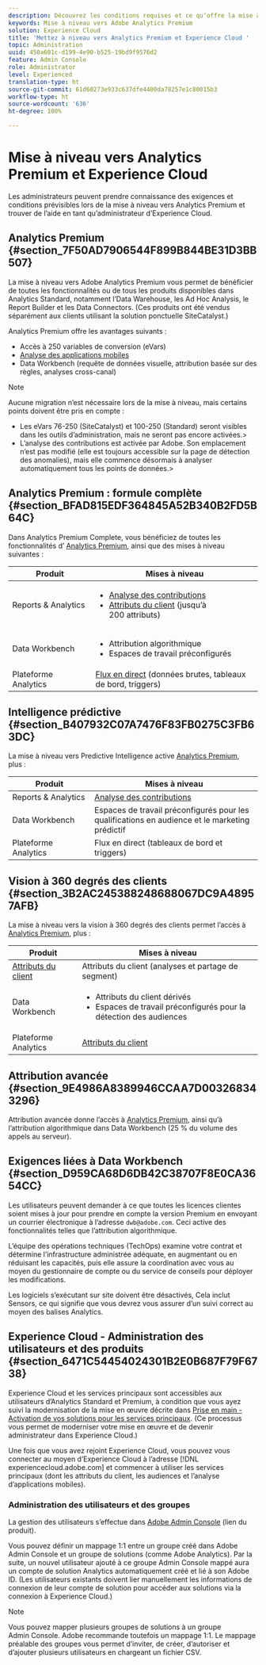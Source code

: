 ```yaml
---
description: Découvrez les conditions requises et ce quʼoffre la mise à niveau vers Analytics Premium.
keywords: Mise à niveau vers Adobe Analytics Premium
solution: Experience Cloud
title: 'Mettez à niveau vers Analytics Premium et Experience Cloud '
topic: Administration
uuid: 450a601c-d199-4e90-b525-19bd9f9576d2
feature: Admin Console
role: Administrator
level: Experienced
translation-type: ht
source-git-commit: 61d60273e933c637dfe4400da78257e1c80015b3
workflow-type: ht
source-wordcount: '636'
ht-degree: 100%

---
```



# Mise à niveau vers Analytics Premium et Experience Cloud

Les administrateurs peuvent prendre connaissance des exigences et conditions prévisibles lors de la mise à niveau vers Analytics Premium et trouver de l’aide en tant qu’administrateur d’Experience Cloud.

## Analytics Premium {#section_7F50AD7906544F899B844BE31D3BB507}

La mise à niveau vers Adobe Analytics Premium vous permet de bénéficier de toutes les fonctionnalités ou de tous les produits disponibles dans Analytics Standard, notamment l’Data Warehouse, les Ad Hoc Analysis, le Report Builder et les Data Connectors. (Ces produits ont été vendus séparément aux clients utilisant la solution ponctuelle SiteCatalyst.)

Analytics Premium offre les avantages suivants :

* Accès à 250 variables de conversion (eVars)
* [Analyse des applications mobiles](https://docs.adobe.com/content/help/fr-FR/mobile-services/using/home.html)
* Data Workbench (requête de données visuelle, attribution basée sur des règles, analyses cross-canal)

>[!NOTE]
>
>Aucune migration n’est nécessaire lors de la mise à niveau, mais certains points doivent être pris en compte :
>
>* Les eVars 76-250 (SiteCatalyst) et 100-250 (Standard) seront visibles dans les outils d’administration, mais ne seront pas encore activées.>
>* L’analyse des contributions est activée par Adobe. Son emplacement n’est pas modifié (elle est toujours accessible sur la page de détection des anomalies), mais elle commence désormais à analyser automatiquement tous les points de données.>


## Analytics Premium : formule complète {#section_BFAD815EDF364845A52B340B2FD5B64C}

Dans Analytics Premium Complete, vous bénéficiez de toutes les fonctionnalités d’ [Analytics Premium](../admin-getting-started/upgrade-to-analytics-premium.md#section_7F50AD7906544F899B844BE31D3BB507), ainsi que des mises à niveau suivantes :

| Produit | Mises à niveau |
|--- |--- |
| Reports &amp; Analytics | <ul><li>[Analyse des contributions](https://docs.adobe.com/content/help/fr-FR/analytics/analyze/analysis-workspace/virtual-analyst/contribution-analysis/ca-tokens.html)</li><li>[Attributs du client](../attributes/attributes.md#concept_ACFEE7C8B8E94875BA0825CDF4913AF1) (jusqu’à 200 attributs)</li></ul> |
| Data Workbench | <ul><li>Attribution algorithmique</li><li>Espaces de travail préconfigurés</li></ul> |
| Plateforme Analytics | [Flux en direct](https://helpx.adobe.com/fr/analytics/kb/getting-started-with-livestream-api.html) (données brutes, tableaux de bord, triggers) |

## Intelligence prédictive {#section_B407932C07A7476F83FB0275C3FB63DC}

La mise à niveau vers Predictive Intelligence active [Analytics Premium](../admin-getting-started/upgrade-to-analytics-premium.md#section_7F50AD7906544F899B844BE31D3BB507), plus :

| Produit | Mises à niveau |
|---|---|
| Reports &amp; Analytics | [Analyse des contributions](https://docs.adobe.com/content/help/fr-FR/analytics/analyze/analysis-workspace/virtual-analyst/contribution-analysis/ca-tokens.html) |
| Data Workbench | Espaces de travail préconfigurés pour les qualifications en audience et le marketing prédictif |
| Plateforme Analytics | Flux en direct (tableaux de bord et triggers) |

## Vision à 360 degrés des clients {#section_3B2AC245388248688067DC9A48957AFB}

La mise à niveau vers la vision à 360 degrés des clients permet l’accès à [Analytics Premium](../admin-getting-started/upgrade-to-analytics-premium.md#section_7F50AD7906544F899B844BE31D3BB507), plus :

| Produit | Mises à niveau |
|--- |--- |
| [Attributs du client](../attributes/attributes.md) | Attributs du client (analyses et partage de segment) |
| Data Workbench | <ul><li>Attributs du client dérivés</li><li>Espaces de travail préconfigurés pour la détection des audiences</li></ul> |
| Plateforme Analytics | [Attributs du client](../attributes/attributes.md) |

## Attribution avancée {#section_9E4986A8389946CCAA7D003268343296}

Attribution avancée donne l’accès à [Analytics Premium](../admin-getting-started/upgrade-to-analytics-premium.md#section_7F50AD7906544F899B844BE31D3BB507), ainsi qu’à l’attribution algorithmique dans Data Workbench (25 % du volume des appels au serveur).

## Exigences liées à Data Workbench {#section_D959CA68D6DB42C38707F8E0CA3654CC}

Les utilisateurs peuvent demander à ce que toutes les licences clientes soient mises à jour pour prendre en compte la version Premium en envoyant un courrier électronique à l’adresse `dwb@adobe.com`. Ceci active des fonctionnalités telles que l’attribution algorithmique.

L’équipe des opérations techniques (TechOps) examine votre contrat et détermine l’infrastructure administrée adéquate, en augmentant ou en réduisant les capacités, puis elle assure la coordination avec vous au moyen du gestionnaire de compte ou du service de conseils pour déployer les modifications.

Les logiciels s’exécutant sur site doivent être désactivés, Cela inclut Sensors, ce qui signifie que vous devrez vous assurer d’un suivi correct au moyen des balises Analytics.

## Experience Cloud - Administration des utilisateurs et des produits {#section_6471C54454024301B2E0B687F79F6738}

Experience Cloud et les services principaux sont accessibles aux utilisateurs d’Analytics Standard et Premium, à condition que vous ayez suivi la modernisation de la mise en œuvre décrite dans [Prise en main - Activation de vos solutions pour les services principaux](../core-services/core-services.md#concept_07ED1D5C64234E77976E6D572E78FB9C). (Ce processus vous permet de moderniser votre mise en œuvre et de devenir administrateur dans Experience Cloud.)

Une fois que vous avez rejoint Experience Cloud, vous pouvez vous connecter au moyen d’Experience Cloud à l’adresse [!DNL experiencecloud.adobe.com] et commencer à utiliser les services principaux (dont les attributs du client, les audiences et l’analyse d’applications mobiles).

### Administration des utilisateurs et des groupes

La gestion des utilisateurs s’effectue dans [Adobe Admin Console](https://helpx.adobe.com/fr/enterprise/help/aedash.html) (lien du produit).

Vous pouvez définir un mappage 1:1 entre un groupe créé dans Adobe Admin Console et un groupe de solutions (comme Adobe Analytics). Par la suite, un nouvel utilisateur ajouté à ce groupe Admin Console mappé aura un compte de solution Analytics automatiquement créé et lié à son Adobe ID. (Les utilisateurs existants doivent lier manuellement les informations de connexion de leur compte de solution pour accéder aux solutions via la connexion à Experience Cloud.)

>[!NOTE]
>
>Vous pouvez mapper plusieurs groupes de solutions à un groupe Admin Console. Adobe recommande toutefois un mappage 1:1. Le mappage préalable des groupes vous permet d’inviter, de créer, d’autoriser et d’ajouter plusieurs utilisateurs en chargeant un fichier CSV.
